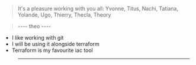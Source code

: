 >It's a pleasure working with you all: Yvonne, Titus, Nachi, Tatiana, Yolande, Ugo, Thierry, Thecla, Theory

>---- theo ----
* I like working with git
* I will be using it alongside terraform
* Terraform is my favourite iac tool
>--------------